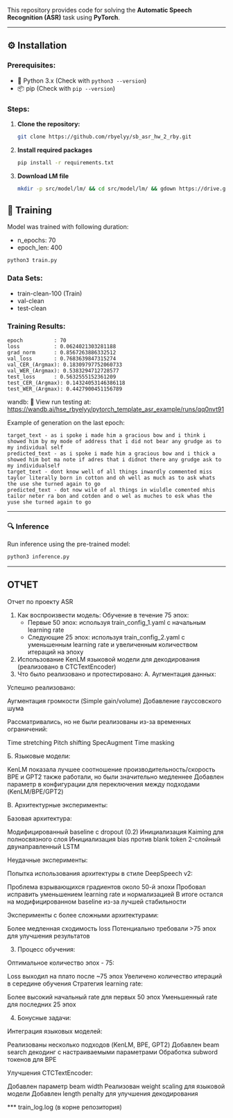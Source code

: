 This repository provides code for solving the **Automatic Speech Recognition (ASR)** task using **PyTorch**.

---

## ⚙️ Installation

### **Prerequisites:**
- 🐍 Python 3.x (Check with `python3 --version`)
- 📦 pip (Check with `pip --version`)

### **Steps:**

1. **Clone the repository:**
   ```bash
   git clone https://github.com/rbyelyy/sb_asr_hw_2_rby.git
   ```

2. **Install required packages**

   ```bash
   pip install -r requirements.txt
   ```

3. **Download LM file**
   ```bash
   mkdir -p src/model/lm/ && cd src/model/lm/ && gdown https://drive.google.com/uc?id=1rPFId5MJpA-5eApoRUPrUuihCqo7HTIh
   ```

## 🚀 Training

Model was trained with following duration:
- n_epochs: 70
- epoch_len: 400

```bash
python3 train.py
```

### Data Sets:
 - train-clean-100 (Train)
 - val-clean
 - test-clean

### Training Results:
    epoch          : 70
    loss           : 0.0624021303281188
    grad_norm      : 0.8567263886332512
    val_loss       : 0.7683639847315274
    val_CER_(Argmax): 0.18309797752060733
    val_WER_(Argmax): 0.5383294712728577
    test_loss      : 0.5632555152361209
    test_CER_(Argmax): 0.14324053146386118
    test_WER_(Argmax): 0.4427900451156789
wandb: 🚀 View run testing at: https://wandb.ai/hse_rbyelyy/pytorch_template_asr_example/runs/qq0nvt91

Example of generation on the last epoch:
```text
target_text - as i spoke i made him a gracious bow and i think i showed him by my mode of address that i did not bear any grudge as to my individual self
predicted_text - as i spoke i made him a gracious bow and i thick a showed him bot ma note if adres that i didnot there any grudge ask to my individualself
target_text - dont know well of all things inwardly commented miss taylor literally born in cotton and oh well as much as to ask whats the use she turned again to go
predicted_text - dot now wile of al things in wiuldle comented mhis tailor neter ra bon and cotden and o wel as muches to esk whas the yuse she turned again to go

```

---

### 🔍 Inference
Run inference using the pre-trained model:

```bash
python3 inference.py
```
------
## ОТЧЕТ
Отчет по проекту ASR
1. Как воспроизвести модель:
Обучение в течение 75 эпох:
   - Первые 50 эпох: используя train_config_1.yaml с начальным learning rate
   - Следующие 25 эпох: используя train_config_2.yaml с уменьшенным learning rate и увеличенным количеством итераций на эпоху
2. Использование KenLM языковой модели для декодирования (реализовано в CTCTextEncoder)
2. Что было реализовано и протестировано:
А. Аугментация данных:

Успешно реализовано:

Аугментация громкости (Simple gain/volume)
Добавление гауссовского шума


Рассматривались, но не были реализованы из-за временных ограничений:

Time stretching
Pitch shifting
SpecAugment
Time masking



Б. Языковые модели:

KenLM показала лучшее соотношение производительность/скорость
BPE и GPT2 также работали, но были значительно медленнее
Добавлен параметр в конфигурации для переключения между подходами (KenLM/BPE/GPT2)

В. Архитектурные эксперименты:

Базовая архитектура:

Модифицированный baseline с dropout (0.2)
Инициализация Kaiming для полносвязного слоя
Инициализация bias против blank token
2-слойный двунаправленный LSTM


Неудачные эксперименты:

Попытка использования архитектуры в стиле DeepSpeech v2:

Проблема взрывающихся градиентов около 50-й эпохи
Пробовал исправить уменьшением learning rate и нормализацией
В итоге остался на модифицированном baseline из-за лучшей стабильности


Эксперименты с более сложными архитектурами:

Более медленная сходимость loss
Потенциально требовали >75 эпох для улучшения результатов





3. Процесс обучения:

Оптимальное количество эпох - 75:

Loss выходил на плато после ~75 эпох
Увеличено количество итераций в середине обучения
Стратегия learning rate:

Более высокий начальный rate для первых 50 эпох
Уменьшенный rate для последних 25 эпох





4. Бонусные задачи:

Интеграция языковых моделей:

Реализованы несколько подходов (KenLM, BPE, GPT2)
Добавлен beam search декодинг с настраиваемыми параметрами
Обработка subword токенов для BPE


Улучшения CTCTextEncoder:

Добавлен параметр beam width
Реализован weight scaling для языковой модели
Добавлен length penalty для улучшения декодирования

*** train_log.log (в корне репозитория)
